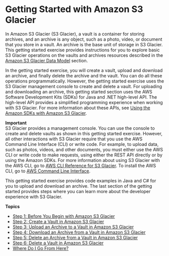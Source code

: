 # Getting Started with Amazon S3 Glacier<a name="amazon-glacier-getting-started"></a>

In Amazon S3 Glacier \(S3 Glacier\), a vault is a container for storing archives, and an archive is any object, such as a photo, video, or document that you store in a vault\. An archive is the base unit of storage in S3 Glacier\. This getting started exercise provides instructions for you to explore basic S3 Glacier operations on the vaults and archives resources described in the [Amazon S3 Glacier Data Model](amazon-glacier-data-model.md) section\. 

In the getting started exercise, you will create a vault, upload and download an archive, and finally delete the archive and the vault\. You can do all these operations programmatically\. However, the getting started exercise uses the S3 Glacier management console to create and delete a vault\. For uploading and downloading an archive, this getting started section uses the AWS Software Development Kits \(SDKs\) for Java and \.NET high\-level API\. The high\-level API provides a simplified programming experience when working with S3 Glacier\. For more information about these APIs, see [Using the Amazon SDKs with Amazon S3 Glacier](using-aws-sdk.md)\.

 

**Important**  
S3 Glacier provides a management console\. You can use the console to create and delete vaults as shown in this getting started exercise\. However, all other interactions with S3 Glacier require that you use the AWS Command Line Interface \(CLI\) or write code\. For example, to upload data, such as photos, videos, and other documents, you must either use the AWS CLI or write code to make requests, using either the REST API directly or by using the Amazon SDKs\. For more information about using S3 Glacier with the AWS CLI, go to [AWS CLI Reference for S3 Glacier](http://docs.aws.amazon.com/cli/latest/reference/glacier/index.html)\. To install the AWS CLI, go to [AWS Command Line Interface](http://aws.amazon.com/cli/)\.

This getting started exercise provides code examples in Java and C\# for you to upload and download an archive\. The last section of the getting started provides steps where you can learn more about the developer experience with S3 Glacier\.

**Topics**
+ [Step 1: Before You Begin with Amazon S3 Glacier](getting-started-before-you-begin.md)
+ [Step 2: Create a Vault in Amazon S3 Glacier](getting-started-create-vault.md)
+ [Step 3: Upload an Archive to a Vault in Amazon S3 Glacier](getting-started-upload-archive.md)
+ [Step 4: Download an Archive from a Vault in Amazon S3 Glacier](getting-started-download-archive.md)
+ [Step 5: Delete an Archive from a Vault in Amazon S3 Glacier](getting-started-delete-archive.md)
+ [Step 6: Delete a Vault in Amazon S3 Glacier](getting-started-delete-vault.md)
+ [Where Do I Go From Here?](getting-started-where-do-i-go-next.md)